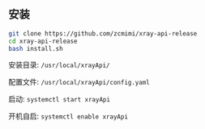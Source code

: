 ## 安装

```bash
git clone https://github.com/zcmimi/xray-api-release
cd xray-api-release
bash install.sh
```

安装目录: `/usr/local/xrayApi/`

配置文件: `/usr/local/xrayApi/config.yaml`

启动: `systemctl start xrayApi`

开机自启: `systemctl enable xrayApi`

